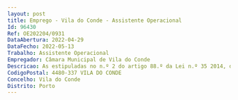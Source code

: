 ```yaml
--- 
layout: post
title: Emprego - Vila do Conde - Assistente Operacional
Id: 96430
Ref: OE202204/0931
DataAbertura: 2022-04-29
DataFecho: 2022-05-13
Trabalho: Assistente Operacional
Empregador: Câmara Municipal de Vila do Conde
Descricao: As estipuladas no n.º 2 do artigo 88.º da Lei n.º 35 2014, de 20 de junho, conjugado com o anexo I. Funções Específicas  Funções de natureza executiva de carácter manual ou mecânico, nomeadamente, assegura a limpeza e conservação das instalações  colabora eventualmente nos trabalhos auxiliares de montagem, desmontagem e conservação de equipamentos  auxilia a execução de cargas e descargas, realiza tarefas de arrumação e distribuição  executa outras tarefas de apoio elementar podendo comportar esforço físico e conhecimentos práticos.
CodigoPostal: 4480-337 VILA DO CONDE
Concelho: Vila do Conde
Distrito: Porto
--- 
```

